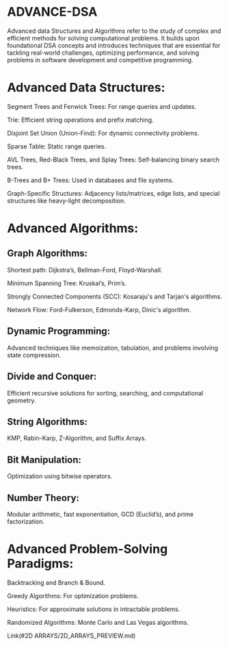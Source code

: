 # ADVANCE-DSA
Advanced data Structures and Algorithms refer to the study of complex and efficient methods for solving computational problems. It builds upon foundational DSA concepts and introduces techniques that are essential for tackling real-world challenges, optimizing performance, and solving problems in software development and competitive programming.


# Advanced Data Structures:

Segment Trees and Fenwick Trees: For range queries and updates.

Trie: Efficient string operations and prefix matching.

Disjoint Set Union (Union-Find): For dynamic connectivity problems.

Sparse Table: Static range queries.

AVL Trees, Red-Black Trees, and Splay Trees: Self-balancing binary search trees.

B-Trees and B+ Trees: Used in databases and file systems.

Graph-Specific Structures: Adjacency lists/matrices, edge lists, and special structures like heavy-light decomposition.


# Advanced Algorithms:

## Graph Algorithms:

Shortest path: Dijkstra’s, Bellman-Ford, Floyd-Warshall.

Minimum Spanning Tree: Kruskal’s, Prim’s.

Strongly Connected Components (SCC): Kosaraju's and Tarjan's algorithms.

Network Flow: Ford-Fulkerson, Edmonds-Karp, Dinic's algorithm.

## Dynamic Programming: 
Advanced techniques like memoization, tabulation, and problems involving state compression.

## Divide and Conquer: 
Efficient recursive solutions for sorting, searching, and computational geometry.

## String Algorithms: 
KMP, Rabin-Karp, Z-Algorithm, and Suffix Arrays.

## Bit Manipulation: 
Optimization using bitwise operators.

## Number Theory: 
Modular arithmetic, fast exponentiation, GCD (Euclid’s), and prime factorization.

# Advanced Problem-Solving Paradigms:


Backtracking and Branch & Bound.

Greedy Algorithms: For optimization problems.

Heuristics: For approximate solutions in intractable problems.

Randomized Algorithms: Monte Carlo and Las Vegas algorithms.

Link(#2D ARRAYS/2D_ARRAYS_PREVIEW.md)
